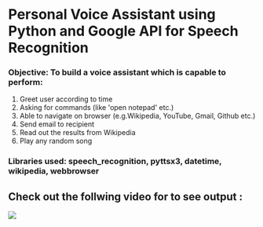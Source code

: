 # Personal Voice Assistant using Python and Google API for Speech Recognition

### Objective: To build a voice assistant which is capable to perform:
1. Greet user according to time
2. Asking for commands (like 'open notepad' etc.)
3. Able to navigate on browser (e.g.Wikipedia, YouTube, Gmail, Github etc.)
4. Send email to recipient
5. Read out the results from Wikipedia
6. Play any random song

### Libraries used: speech_recognition, pyttsx3, datetime, wikipedia, webbrowser

## Check out the follwing video for to see output :   

[![](https://cdn.dribbble.com/users/846370/screenshots/8331367/voice_ui_logo.jpg)](https://www.youtube.com/embed/2mfKQL5mjEk)

